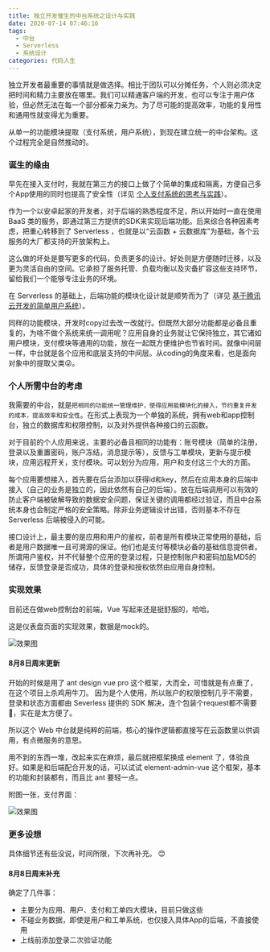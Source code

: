 ```yaml
---
title: 独立开发催生的中台系统之设计与实践
date: 2020-07-14 07:46:16
tags:
  - 中台
  - Serverless
  - 系统设计
categories: 代码人生
---
```


独立开发者最重要的事情就是做选择。相比于团队可以分摊任务，个人则必须决定把时间和精力主要放在哪里。我们可以精通客户端的开发，也可以专注于用户体验，但必然无法在每一个部分都亲力亲为。为了尽可能的提高效率，功能的复用性和通用性就变得尤为重要。

从单一的功能模块提取（支付系统，用户系统），到现在建立统一的中台架构。这个过程完全是自然推动的。

<!--more-->

### 诞生的缘由

早先在接入支付时，我就在第三方的接口上做了个简单的集成和隔离，方便自己多个App使用的同时也提高了安全性（详见 [个人支付系统的思考与实践](/2019/06/11/个人支付系统的思考与实践/)）。

作为一个以安卓起家的开发者，对于后端的熟悉程度不足，所以开始时一直在使用 BaaS 类的服务，即通过第三方提供的SDK来实现后端功能。后来综合各种因素考虑，把重心转移到了 Serverless ，也就是以“云函数 + 云数据库”为基础，各个云服务的大厂都支持的开放架构上。

这么做的坏处是要写更多的代码，负责更多的设计。好处则是方便随时迁移，以及更为灵活自由的空间。它承担了服务托管、负载均衡以及灾备扩容这些支持环节，留给我们一个能够专注业务的环境。

在 Serverless 的基础上，后端功能的模块化设计就是顺势而为了（详见 [基于腾讯云开发的简单用户系统](/2020/03/31/基于腾讯云开发的简单用户系统/)）。

同样的功能模块，开发时copy过去改一改就行。但既然大部分功能都是必备且重复的，为啥不做个系统来统一调用呢？应用自身的业务就让它保持独立，其它诸如用户模块，支付模块等通用的功能，放在一起既方便维护也节省时间。就像中间层一样，中台就是各个应用和底层支持的中间层。从coding的角度来看，也是面向对象中的提取父类😜。

### 个人所需中台的考虑

我需要的中台，就是`把相同的功能统一管理维护，使得应用能模块化的接入，节约重复开发的成本，提高效率和安全性`。在形式上表现为一个单独的系统，拥有web和app控制台，独立的数据库和权限控制，以及对外提供各种接口的云函数。

对于目前的个人应用来说，主要的必备且相同的功能有：账号模块（简单的注册，登录以及重置密码，账户冻结，消息提示等），反馈与工单模块，更新与提示模块，应用远程开关，支付模块。可以划分为应用，用户和支付这三个大的方面。

每个应用要想接入，首先要在后台添加以获得id和key，然后在应用本身的后端中接入（自己的业务是独立的，因此依然有自己的后端）。放在后端调用可以有效的防止客户端被破解导致的数据安全问题，保证关键的调用都经过验证，而且中台系统本身也会制定严格的安全策略。除非业务逻辑设计出错，否则基本不存在 Serverless 后端被侵入的可能。

接口设计上，最主要的是应用和用户的鉴权，前者是所有模块正常使用的基础，后者是用户数据唯一且可溯源的保证。他们也是支付等模块必备的基础信息提供者。所谓用户鉴权，并不代替整个应用的登录过程，只是控制账户和密码加盐MD5的储存，反馈登录是否成功，具体的登录和授权依然由应用自身控制。

### 实现效果

目前还在做web控制台的前端，Vue 写起来还是挺舒服的，哈哈。

这是仪表盘页面的实现效果，数据是mock的。

![效果图](ylxy.png)

#### 8月8日周末更新 ####

开始的时候是用了 ant design vue pro 这个框架，大而全，可惜就是有点重了，在这个项目上杀鸡用牛刀。
因为是个人使用，所以账户的权限控制几乎不需要，登录和状态方面都由 Severless 提供的 SDK 解决，连个包装个request都不需要🤣，实在是太方便了。

所以这个 Web 中台就是纯粹的前端，核心的操作逻辑都直接写在云函数里以供调用，有点微服务的意思。

用不到的东西一堆，改起来实在麻烦，最后就把框架换成 element 了，体验良好。如果是和后端配合开发的话，可以试试 element-admin-vue 这个框架，基本的功能和封装都有，而且比 ant 要轻一点。

附图一张，支付界面：

![效果图](pay.png)


### 更多设想

具体细节还有些没说，时间所限，下次再补充。 😊

#### 8月8日周末补充 ####

确定了几件事：
- 主要分为应用、用户、支付和工单四大模块，目前只做这些
- 不碰业务数据，即使是用户和工单系统，也仅接入具体App的后端，不直接使用
- 上线前添加登录二次验证功能